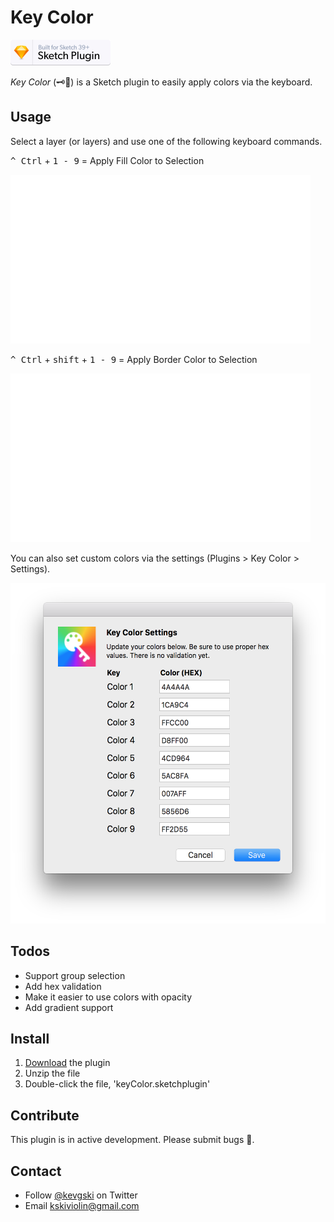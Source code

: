 # Key Color

<a href="https://www.sketchapp.com">
  <img width="160" height="41" src="readme_assets/sketch-badge.png" >
</a>

_Key Color_ (🗝🌈) is a Sketch plugin to easily apply colors via the keyboard.

## Usage

Select a layer (or layers) and use one of the following keyboard commands.

<kbd>^ Ctrl</kbd> + <kbd>1 - 9</kbd> = Apply Fill Color to Selection

<img width="480" height="270" src="readme_assets/tut1.gif" >

<kbd>^ Ctrl</kbd> + <kbd>shift</kbd> + <kbd>1 - 9</kbd> = Apply Border Color to Selection

<img width="480" height="270" src="readme_assets/tut2.gif" >

You can also set custom colors via the settings (Plugins > Key Color > Settings).

<img width="532" height="545" src="readme_assets/settings.png" >

## Todos

- Support group selection
- Add hex validation
- Make it easier to use colors with opacity
- Add gradient support

## Install

1. [Download](https://github.com/KevinGutowski/keyColor/releases/download/v1.0.1/keyColor.sketchplugin.zip) the plugin
2. Unzip the file
3. Double-click the file, 'keyColor.sketchplugin'

## Contribute

This plugin is in active development. Please submit bugs 🐛.

## Contact

* Follow [@kevgski](https://twitter.com/kevgski) on Twitter
* Email <kskiviolin@gmail.com>